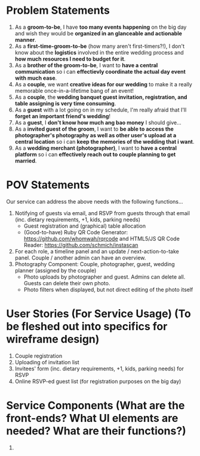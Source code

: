 Problem Statements
==================

1. As a __groom-to-be__, I have __too many events happening__ on the big day and wish they would be __organized in an glanceable and actionable manner__.
2. As a __first-time-groom-to-be__ (how many aren't first-timers?!), I don't know about the __logistics__ involved in the entire wedding process and __how much resources I need to budget for it__.
3. As a __brother of the groom-to-be__, I want to __have a central communication__ so i can __effectievly coordinate the actual day event with much ease__.
4. As a __couple__, we want __creative ideas for our wedding__ to make it a really memorable once-in-a-lifetime bang of an event!
5. As a __couple__, the __wedding banquet guest invitation, registration, and table assigning is very time consuming__.
6. As a __guest__ with a lot going on in my schedule, I'm really afraid that I'll __forget an important friend's wedding__!
7. As a __guest__, I __don't know how much ang bao money__ I should give...
8. As a __invited guest of the groom__, I want to __be able to access the photographer's photography as well as other user's upload at a central location__ so i can __keep the memories of the wedding that i want__.
9. As a __wedding merchant (photographer)__, I want to __have a central platform__ so i can __effectively reach out to couple planning to get married__.


POV Statements
==============
Our service can address the above needs with the following functions...
1. Notifying of guests via email, and RSVP from guests through that email (inc. dietary requirements, +1, kids, parking needs)
    * Guest registration and (graphical) table allocation
    * (Good-to-have) Ruby QR Code Generator: https://github.com/whomwah/rqrcode and HTML5/JS QR Code Reader: https://github.com/schmich/instascan 
2. For each role, a timeline panel and an update / next-action-to-take panel. Couple / another admin can have an overview.
3. Photography Component: Couple, photographer, guest, wedding planner (assigned by the couple)
    * Photo uploads by photographer and guest. Admins can delete all. Guests can delete their own photo.
    * Photo filters when displayed, but not direct editing of the photo itself

User Stories (For Service Usage) (To be fleshed out into specifics for wireframe design)
========================================================================================
1. Couple registration
2. Uploading of invitation list
3. Invitees' form (inc. dietary requirements, +1, kids, parking needs) for RSVP
4. Online RSVP-ed guest list (for registration purposes on the big day)


Service Components
(What are the front-ends?
What UI elements are needed?
What are their functions?)
============================
1. 